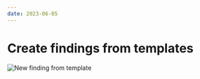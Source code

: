 ```yaml
---
date: 2023-06-05
---
```


# Create findings from templates

![New finding from template](/images/show/finding-from-template.gif)
